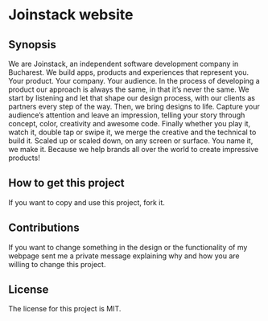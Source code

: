 # Joinstack website

## Synopsis
We are Joinstack, an independent software development company in Bucharest. We build apps, products and experiences that represent you. Your product. Your company. Your audience.
In the process of developing a product our approach is always the same, in that it’s never the same. We start by listening and let that shape our design process, with our clients as partners every step of the way.
Then, we bring designs to life. Capture your audience’s attention and leave an impression, telling your story through concept, color, creativity and awesome code.
Finally whether you play it, watch it, double tap or swipe it, we merge the creative and the technical to build it. Scaled up or scaled down, on any screen or surface. You name it, we make it.
Because we help brands all over the world to create impressive products!

## How to get this project
If you want to copy and use this project, fork it.

## Contributions
If you want to change something in the design or the functionality of my webpage sent me a private message explaining why and how you are willing to change this project.

## License
The license for this project is MIT. 
